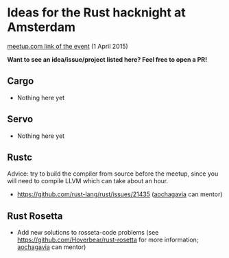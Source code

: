 # Ideas for the Rust hacknight at Amsterdam

[meetup.com link of the event](http://www.meetup.com/Rust-Amsterdam/events/220668018/) (1 April 2015)

__Want to see an idea/issue/project listed here? Feel free to open a PR!__

## Cargo

* Nothing here yet

## Servo

* Nothing here yet

## Rustc

Advice: try to build the compiler from source before the meetup, since you will need to compile LLVM which can take about an hour.

* https://github.com/rust-lang/rust/issues/21435 ([aochagavia](https://github.com/aochagavia) can mentor)

## Rust Rosetta

* Add new solutions to rosseta-code problems (see https://github.com/Hoverbear/rust-rosetta for more information; [aochagavia](https://github.com/aochagavia) can mentor)